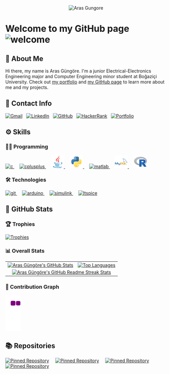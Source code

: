 <p align="center">
  <img src="https://raw.githubusercontent.com/arasgungore/arasgungore/main/gifs/Aras_Gungore.gif" alt="Aras Gungore" width="433" height"74" />
</p>


# Welcome to my GitHub page  <img src="https://raw.githubusercontent.com/arasgungore/arasgungore/main/gifs/waving_hand.gif" alt="welcome" width="33" height="33" />


## 👤 About Me

Hi there, my name is Aras Güngöre. I'm a junior Electrical-Electronics Engineering major and Computer Engineering minor student at Boğaziçi University. Check out [my portfolio](https://arasgungore.github.io) and [my GitHub page](https://github.com/arasgungore?tab=repositories) to learn more about me and my projects.



## 📇 Contact Info

[![Gmail](https://img.shields.io/badge/arasgungore09-D14836?style=flat&logo=Gmail&logoColor=white&link=mailto:arasgungore09@gmail.com)](mailto:arasgungore09@gmail.com)
&nbsp;
[![LinkedIn](https://img.shields.io/badge/arasgungore-0077B5?style=flat&logo=Linkedin&logoColor=white&link=https://www.linkedin.com/in/arasgungore)](https://www.linkedin.com/in/arasgungore)
&nbsp;
[![GitHub](https://img.shields.io/badge/arasgungore-100000?style=flat&logo=Github&logoColor=white&link=https://github.com/arasgungore)](https://github.com/arasgungore)
&nbsp;
[![HackerRank](https://img.shields.io/badge/arasgungore-00EA64?style=flat&logo=Hackerrank&logoColor=white&link=https://www.hackerrank.com/arasgungore)](https://www.hackerrank.com/arasgungore)
&nbsp;
[![Portfolio](https://img.shields.io/website-up-010F1C/http/arasgungore.github.io.svg)](https://arasgungore.github.io)



## ⚙ Skills

### 👨‍💻 Programming

<p align="left">
  <a href="https://www.cprogramming.com" target="_blank" rel="noreferrer"> <img src="https://raw.githubusercontent.com/arasgungore/arasgungore/main/icons/c.svg" alt="c" width="40" height="40" /> </a>
  &nbsp; &nbsp;
  <a href="https://www.cplusplus.com" target="_blank" rel="noreferrer"> <img src="https://raw.githubusercontent.com/arasgungore/arasgungore/main/icons/cplusplus.svg" alt="cplusplus" width="40" height="40" /> </a>
  &nbsp; &nbsp;
  <a href="https://www.java.com" target="_blank" rel="noreferrer"> <img src="https://raw.githubusercontent.com/devicons/devicon/master/icons/java/java-original.svg" alt="java" width="40" height="40" /> </a>
  &nbsp; &nbsp;
  <a href="https://www.python.org" target="_blank" rel="noreferrer"> <img src="https://raw.githubusercontent.com/devicons/devicon/master/icons/python/python-original.svg" alt="python" width="40" height="40" /> </a>
  &nbsp; &nbsp;
  <a href="https://www.mathworks.com" target="_blank" rel="noreferrer"> <img src="https://raw.githubusercontent.com/arasgungore/arasgungore/main/icons/matlab.svg" alt="matlab" width="40" height="40" /> </a>
  &nbsp; &nbsp;
  <a href="https://www.mysql.com" target="_blank" rel="noreferrer"> <img src="https://raw.githubusercontent.com/devicons/devicon/master/icons/mysql/mysql-original-wordmark.svg" alt="mysql" width="40" height="40" /> </a>
  &nbsp; &nbsp;
  <a href="https://www.r-project.org" target="_blank" rel="noreferrer"> <img src="https://raw.githubusercontent.com/devicons/devicon/master/icons/r/r-original.svg" alt="r" width="40" height="40" /> </a>
</p>


### 🛠 Technologies

<p align="left">
  <a href="https://git-scm.com" target="_blank" rel="noreferrer"> <img src="https://raw.githubusercontent.com/arasgungore/arasgungore/main/icons/git.svg" alt="git" width="40" height="40" /> </a>
  &nbsp; &nbsp;
  <a href="https://www.arduino.cc" target="_blank" rel="noreferrer"> <img src="https://raw.githubusercontent.com/arasgungore/arasgungore/main/icons/arduino.svg" alt="arduino" width="40" height="40" /> </a>
  &nbsp; &nbsp;
  <a href="https://www.mathworks.com/products/simulink.html" target="_blank" rel="noreferrer"> <img src="https://raw.githubusercontent.com/arasgungore/arasgungore/main/icons/simulink.svg" alt="simulink" width="40" height="40" /> </a>
  &nbsp; &nbsp;
  <a href="https://www.analog.com/en/design-center/design-tools-and-calculators/ltspice-simulator.html" target="_blank" rel="noreferrer"> <img src="https://raw.githubusercontent.com/arasgungore/arasgungore/main/icons/ltspice.svg" alt="ltspice" width="40" height="40" /> </a>
</p>



## 📍 GitHub Stats

### 🏆 Trophies

[![Trophies](https://github-profile-trophy.vercel.app/?username=arasgungore&no-frame=true&no-bg=true&theme=juicyfresh&column=5&margin-w=5&margin-h=5)](https://github.com/ryo-ma/github-profile-trophy)


### 📊 Overall Stats

<table>
  <tr>
    <td>
      <a href="https://github.com/anuraghazra/github-readme-stats"> <img src="https://github-readme-stats.vercel.app/api?username=arasgungore&hide_border=true&show_icons=true" alt="Aras Güngöre's GitHub Stats" /> </a>
    </td>
    <td>
      <a href="https://github.com/anuraghazra/github-readme-stats"> <img src="https://github-readme-stats.vercel.app/api/top-langs/?username=arasgungore&hide_border=true&langs_count=8&layout=compact" alt="Top Languages" /> </a>
    </td>
  </tr>
  <tr>
    <td colspan=2 align="center">
      <a href="https://git.io/streak-stats"> <img src="http://github-readme-streak-stats.herokuapp.com?user=arasgungore&hide_border=true&background=f6f8fa&currStreakLabel=000000&date_format=j%20M%5B%20Y%5D" alt="Aras Güngöre's GitHub Readme Streak Stats" /> </a>
    </td>
  </tr>
</table>


### 🐍 Contribution Graph

![Snake Game](https://github.com/arasgungore/arasgungore/blob/output/github-snake.gif)



## 📚 Repositories

[![Pinned Repository](https://github-readme-stats.vercel.app/api/pin/?username=arasgungore&repo=console-games)](https://github.com/arasgungore/console-games)
&nbsp; &nbsp;
[![Pinned Repository](https://github-readme-stats.vercel.app/api/pin/?username=arasgungore&repo=vga-based-screensaver)](https://github.com/arasgungore/vga-based-screensaver)
&nbsp; &nbsp;
[![Pinned Repository](https://github-readme-stats.vercel.app/api/pin/?username=arasgungore&repo=coursera-NLP)](https://github.com/arasgungore/coursera-NLP)
&nbsp; &nbsp;
[![Pinned Repository](https://github-readme-stats.vercel.app/api/pin/?username=arasgungore&repo=frequency-response)](https://github.com/arasgungore/frequency-response)
